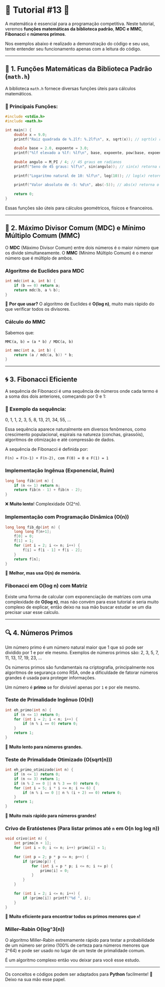 # 🌟 Tutorial #13 🌟

A matemática é essencial para a programação competitiva. Neste tutorial, veremos **funções matemáticas da biblioteca padrão**, **MDC e MMC**, **Fibonacci** e **números primos**.

Nos exemplos abaixo é realizado a demonstração do código e seu uso, tente entender seu funcionamento apenas com a leitura do código.

---
## 🔢 1. Funções Matemáticas da Biblioteca Padrão (`math.h`)
A biblioteca `math.h` fornece diversas funções úteis para cálculos matemáticos.

### 📌 Principais Funções:

```c
#include <stdio.h>
#include <math.h>

int main() {
    double x = 9.0;
    printf("Raiz quadrada de %.2lf: %.2lf\n", x, sqrt(x)); // sqrt(x) retorna a raiz quadrada
    
    double base = 2.0, expoente = 3.0;
    printf("%lf elevado a %lf: %lf\n", base, expoente, pow(base, expoente)); // pow(x, y) retorna x^y
    
    double angulo = M_PI / 4; // 45 graus em radianos
    printf("Seno de 45 graus: %lf\n", sin(angulo)); // sin(x) retorna o seno de x em radianos
    
    printf("Logaritmo natural de 10: %lf\n", log(10)); // log(x) retorna logaritmo natural (base e)
    
    printf("Valor absoluto de -5: %d\n", abs(-5)); // abs(x) retorna o valor absoluto de x
    
    return 0;
}
```

Essas funções são úteis para cálculos geométricos, físicos e financeiros.

---
## 🤝 2. Máximo Divisor Comum (MDC) e Mínimo Múltiplo Comum (MMC)

O **MDC** (Máximo Divisor Comum) entre dois números é o maior número que os divide simultaneamente. O **MMC** (Mínimo Múltiplo Comum) é o menor número que é múltiplo de ambos.

### Algoritmo de Euclides para MDC
```c
int mdc(int a, int b) {
    if (b == 0) return a;
    return mdc(b, a % b);
}
```
🔹 **Por que usar?** O algoritmo de Euclides é **O(log n)**, muito mais rápido do que verificar todos os divisores.

### Cálculo do MMC
Sabemos que:
```
MMC(a, b) = (a * b) / MDC(a, b)
```

```c
int mmc(int a, int b) {
    return (a / mdc(a, b)) * b;
}
```
---
## 🌀 3. Fibonacci Eficiente

A sequência de Fibonacci é uma sequência de números onde cada termo é a soma dos dois anteriores, começando por 0 e 1:

### 📌 Exemplo da sequência:
0, 1, 1, 2, 3, 5, 8, 13, 21, 34, 55, ...

Essa sequência aparece naturalmente em diversos fenômenos, como crescimento populacional, espirais na natureza (conchas, girassóis), algoritmos de otimização e até compressão de dados.

A sequência de Fibonacci é definida por:
```
F(n) = F(n-1) + F(n-2), com F(0) = 0 e F(1) = 1
```

### Implementação Ingênua (Exponencial, Ruim)
```c
long long fib(int n) {
    if (n <= 1) return n;
    return fib(n - 1) + fib(n - 2);
}
```
❌ **Muito lento**! Complexidade O(2^n).

### Implementação com Programação Dinâmica (O(n))
```c
long long fib_dp(int n) {
    long long f[n+1];
    f[0] = 0;
    f[1] = 1;
    for (int i = 2; i <= n; i++) {
        f[i] = f[i - 1] + f[i - 2];
    }
    return f[n];
}
```
🔹 **Melhor, mas usa O(n) de memória.**

### Fibonacci em O(log n) com Matriz

Existe uma forma de calcular com exponenciação de matrizes com uma complexidade de **O(log n)**, mas não convém para esse tutorial e seria muito complexo de explicar, então deixo na sua mão buscar estudar se um dia precisar usar esse calculo.

---
## 🔍 4. Números Primos

Um número primo é um número natural maior que 1 que só pode ser dividido por 1 e por ele mesmo. Exemplos de números primos são:
2, 3, 5, 7, 11, 13, 17, 19, 23, ...

Os números primos são fundamentais na criptografia, principalmente nos algoritmos de segurança como RSA, onde a dificuldade de fatorar números grandes é usada para proteger informações.

Um número é **primo** se for divisível apenas por `1` e por ele mesmo.

### Teste de Primalidade Ingênuo (O(n))
```c
int eh_primo(int n) {
    if (n <= 1) return 0;
    for (int i = 2; i < n; i++) {
        if (n % i == 0) return 0;
    }
    return 1;
}
```
🔹 **Muito lento para números grandes.**

### Teste de Primalidade Otimizado (O(sqrt(n)))
```c
int eh_primo_otimizado(int n) {
    if (n <= 1) return 0;
    if (n <= 3) return 1;
    if (n % 2 == 0 || n % 3 == 0) return 0;
    for (int i = 5; i * i <= n; i += 6) {
        if (n % i == 0 || n % (i + 2) == 0) return 0;
    }
    return 1;
}
```
🔹 **Muito mais rápido para números grandes!**

### Crivo de Eratóstenes (Para listar primos até `n` em O(n log log n))
```c
void crivo(int n) {
    int primo[n + 1];
    for (int i = 0; i <= n; i++) primo[i] = 1;
    
    for (int p = 2; p * p <= n; p++) {
        if (primo[p]) {
            for (int i = p * p; i <= n; i += p) {
                primo[i] = 0;
            }
        }
    }
    
    for (int i = 2; i <= n; i++) {
        if (primo[i]) printf("%d ", i);
    }
}
```
🔹 **Muito eficiente para encontrar todos os primos menores que `n`!**

### Miller–Rabin O(log^3(n))

O algoritmo Miller-Rabin extremamente rápido para testar a probabilidade de um número ser primo (100% de certeza para números menores que 2^64) e pode ser usado no lugar de um teste de primalidade comum. 

É um algoritmo complexo então vou deixar para você esse estudo. 

---
Os conceitos e códigos podem ser adaptados para **Python** facilmente! 🐍 Deixo na sua mão esse papel.

